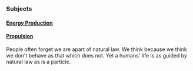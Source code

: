 ### Subjects
#### [Energy Production](https://oliwhi.github.io/sterling/energyproduction)

#### [Propulsion](https://oliwhi.github.io/sterling/propulsion)

People often forget we are apart of natural law. We think because we think we don't behave as that which does not. Yet a humans' life is as guided by natural law as is a particle. 





